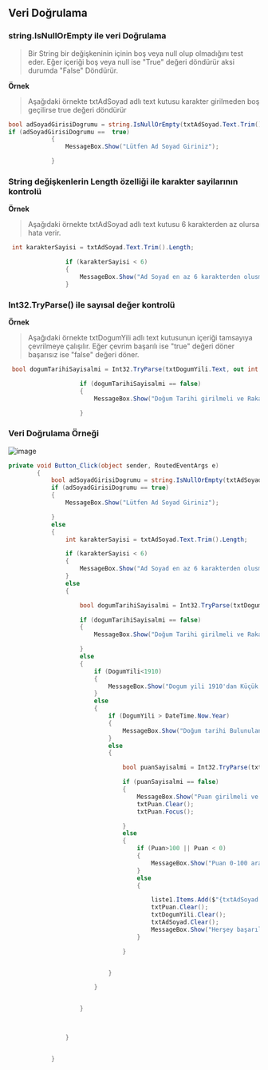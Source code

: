 ## Veri Doğrulama ## 

### string.IsNullOrEmpty ile veri Doğrulama ##

> Bir String bir değişkeninin içinin boş veya null olup olmadığını test eder. Eğer içeriği boş veya null ise "True" değeri döndürür aksi durumda "False" Döndürür.

**Örnek**
> Aşağıdaki örnekte txtAdSoyad adlı text kutusu karakter girilmeden boş geçilirse true değeri döndürür

```csharp
bool adSoyadGirisiDogrumu = string.IsNullOrEmpty(txtAdSoyad.Text.Trim());
if (adSoyadGirisiDogrumu ==  true)
            {
                MessageBox.Show("Lütfen Ad Soyad Giriniz");

            }
```


### String değişkenlerin Length özelliği ile karakter sayilarının kontrolü ##

**Örnek**
> Aşağıdaki örnekte txtAdSoyad adlı text kutusu 6 karakterden az olursa hata verir.

```csharp
 int karakterSayisi = txtAdSoyad.Text.Trim().Length;

                if (karakterSayisi < 6)
                {
                    MessageBox.Show("Ad Soyad en az 6 karakterden olusmali");
                }
```
### Int32.TryParse() ile sayısal değer kontrolü ##

**Örnek**
> Aşağıdaki örnekte txtDogumYili adlı text kutusunun içeriği tamsayıya çevrilmeye çalışılır. Eğer çevrim başarılı ise "true" değeri döner başarısız ise "false" değeri döner.

```csharp
 bool dogumTarihiSayisalmi = Int32.TryParse(txtDogumYili.Text, out int gecerliDogumYili);

                    if (dogumTarihiSayisalmi == false)
                    {
                        MessageBox.Show("Doğum Tarihi girilmeli ve Rakam olmalı");

                    }
```

### Veri Doğrulama Örneği ###

![image](https://user-images.githubusercontent.com/28144917/160339486-b35fd2f9-6a10-4479-ae50-b547234332ae.png)


```csharp
private void Button_Click(object sender, RoutedEventArgs e)
        {
            bool adSoyadGirisiDogrumu = string.IsNullOrEmpty(txtAdSoyad.Text.Trim());
            if (adSoyadGirisiDogrumu == true)
            {
                MessageBox.Show("Lütfen Ad Soyad Giriniz");

            }
            else
            {
                int karakterSayisi = txtAdSoyad.Text.Trim().Length;

                if (karakterSayisi < 6)
                {
                    MessageBox.Show("Ad Soyad en az 6 karakterden olusmali");
                }
                else
                {

                    bool dogumTarihiSayisalmi = Int32.TryParse(txtDogumYili.Text, out int DogumYili);

                    if (dogumTarihiSayisalmi == false)
                    {
                        MessageBox.Show("Doğum Tarihi girilmeli ve Rakam olmalı");

                    }
                    else
                    {
                        if (DogumYili<1910)
                        {
                            MessageBox.Show("Dogum yili 1910'dan Küçük olamaz");
                        }
                        else
                        {
                            if (DogumYili > DateTime.Now.Year)
                            {
                                MessageBox.Show("Doğum tarihi Bulunulan Yıldan Fazla olamaz");
                            }
                            else
                            {

                                bool puanSayisalmi = Int32.TryParse(txtPuan.Text, out int Puan);

                                if (puanSayisalmi == false)
                                {
                                    MessageBox.Show("Puan girilmeli ve Rakam olmalı");
                                    txtPuan.Clear();
                                    txtPuan.Focus();

                                }
                                else
                                {
                                    if (Puan>100 || Puan < 0)
                                    {
                                        MessageBox.Show("Puan 0-100 arası olmalı");
                                    }
                                    else
                                    {

                                        liste1.Items.Add($"{txtAdSoyad.Text} {txtDogumYili.Text} {txtPuan.Text}");
                                        txtPuan.Clear();
                                        txtDogumYili.Clear();
                                        txtAdSoyad.Clear();
                                        MessageBox.Show("Herşey başarılı");
                                    }

                                }


                            }

                        }


                    }

            

                }


            }
```
